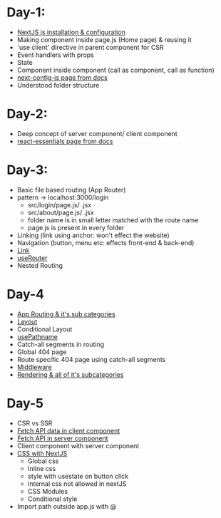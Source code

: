 # Day-1:
- [NextJS js installation & configuration](https://nextjs.org/docs/getting-started/installation)
- Making component inside page.js (Home page) & reusing it
- 'use client' directive in parent component for CSR
- Event handlers with props
- State
- Component inside component (call as component, call as function)
- [next-config-js page from docs](https://nextjs.org/docs/app/api-reference/next-config-js)
- Understood folder structure

# Day-2:
- Deep concept of server component/ client component
- [react-essentials page from docs](https://nextjs.org/docs/getting-started/react-essentials)

# Day-3:
- Basic file based routing (App Router)
- pattern -> localhost:3000/login
    - src/login/page.js/ .jsx
    - src/about/page.js/ .jsx
    - folder name is in small letter matched with the route name
    - page.js is present in every folder
- Linking (link using anchor: won't effect the website)
- Navigation (button, menu etc: effects front-end & back-end)
- [Link](https://nextjs.org/docs/app/building-your-application/routing/linking-and-navigating)
- [useRouter](https://nextjs.org/docs/app/api-reference/functions/use-router)
- Nested Routing

# Day-4
- [App Routing & it's sub categories](https://nextjs.org/docs/app/building-your-application/routing)
- [Layout](https://nextjs.org/docs/app/api-reference/file-conventions/layout)
- Conditional Layout
- [usePathname](https://nextjs.org/docs/app/api-reference/functions/use-pathname)
- Catch-all segments in routing
- Global 404 page
- Route specific 404 page using catch-all segments
- [Middleware](https://nextjs.org/docs/app/building-your-application/routing/middleware)
- [Rendering & all of it's subcategories](https://nextjs.org/docs/app/building-your-application/rendering)

# Day-5
- CSR vs SSR
- [Fetch API data in client component](https://nextjs.org/docs/app/building-your-application/data-fetching/fetching-caching-and-revalidating)
- [Fetch API in server component](https://nextjs.org/docs/app/building-your-application/data-fetching/patterns)
- Client component with server component
- [CSS with NextJS](https://nextjs.org/docs/app/building-your-application/styling)
    - Global css
    - Inline css
    - style with usestate on button click
    - internal css not allowed in nextJS
    - CSS Modules
    - Conditional style
- Import path outside app.js with @
